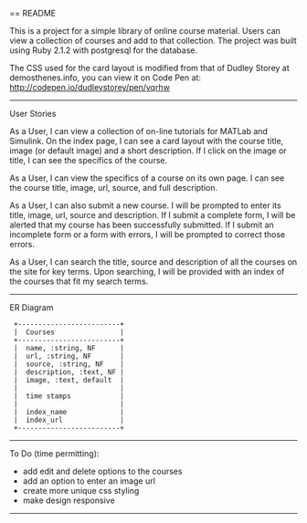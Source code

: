 == README

This is a project for a simple library of online course material. Users can view a collection of courses and add to that collection. The project was built using Ruby 2.1.2 with postgresql for the database.

The CSS used for the card layout is modified from that of Dudley Storey at demosthenes.info, you can view it on Code Pen at: http://codepen.io/dudleystorey/pen/yqrhw

----

User Stories

As a User, I can view a collection of on-line tutorials for MATLab and Simulink. On the index page, I can see a card layout with the course title, image (or default image) and a short description. If I click on the image or title, I can see the specifics of the course.

As a User, I can view the specifics of a course on its own page. I can see the course title, image, url, source, and full description.

As a User, I can also submit a new course. I will be prompted to enter its title, image, url, source and description. If I submit a complete form, I will be alerted that my course has been successfully submitted. If I submit an incomplete form or a form with errors, I will be prompted to correct those errors.

As a User, I can search the title, source and description of all the courses on the site for key terms. Upon searching, I will be provided with an index of the courses that fit my search terms.

----

ER Diagram
```
 +-------------------------+ 
 |  Courses                | 
 +-------------------------+ 
 |  name, :string, NF      | 
 |  url, :string, NF       | 
 |  source, :string, NF    | 
 |  description, :text, NF | 
 |  image, :text, default  | 
 |                         | 
 |  time stamps            | 
 |                         | 
 |  index_name             | 
 |  index_url              | 
 +-------------------------+ 

```
---
To Do (time permitting):
- add edit and delete options to the courses
- add an option to enter an image url
- create more unique css styling
- make design responsive
---
